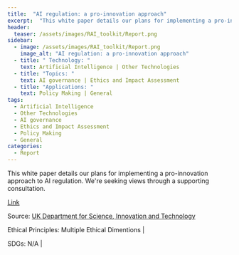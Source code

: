 ```yaml
---
title:  "AI regulation: a pro-innovation approach"  
excerpt:  "This white paper details our plans for implementing a pro-innovation approach to (...)"  
header:
  teaser: /assets/images/RAI_toolkit/Report.png
sidebar:
  - image: /assets/images/RAI_toolkit/Report.png
    image_alt: "AI regulation: a pro-innovation approach"
  - title: " Technology: "
    text: Artificial Intelligence | Other Technologies
  - title: "Topics: " 
    text: AI governance | Ethics and Impact Assessment
  - title: "Applications: " 
    text: Policy Making | General
tags:
  - Artificial Intelligence
  - Other Technologies
  - AI governance
  - Ethics and Impact Assessment
  - Policy Making
  - General
categories:
  - Report
---
```

This white paper details our plans for implementing a pro-innovation approach to AI regulation. We're seeking views through a supporting consultation.

[Link](https://www.gov.uk/government/publications/ai-regulation-a-pro-innovation-approach)

Source: [UK Department for Science, Innovation and Technology](https://www.gov.uk/)

Ethical Principles: Multiple Ethical Dimentions | 

SDGs: N/A | 
